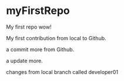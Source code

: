 # myFirstRepo
My first repo wow!

My first contribution from local to Github.

a commit more from Github.

a update more.

changes from local branch called developer01